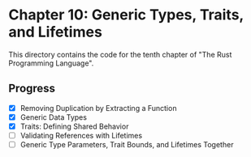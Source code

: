 # Chapter 10: Generic Types, Traits, and Lifetimes

This directory contains the code for the tenth chapter of "The Rust Programming
Language".

## Progress

- [x] Removing Duplication by Extracting a Function
- [x] Generic Data Types
- [x] Traits: Defining Shared Behavior
- [ ] Validating References with Lifetimes
- [ ] Generic Type Parameters, Trait Bounds, and Lifetimes Together